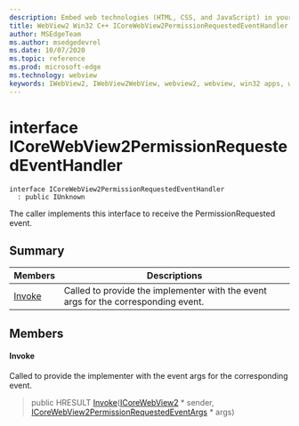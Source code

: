 ```yaml
---
description: Embed web technologies (HTML, CSS, and JavaScript) in your native applications with the Microsoft Edge WebView2 control
title: WebView2 Win32 C++ ICoreWebView2PermissionRequestedEventHandler
author: MSEdgeTeam
ms.author: msedgedevrel
ms.date: 10/07/2020
ms.topic: reference
ms.prod: microsoft-edge
ms.technology: webview
keywords: IWebView2, IWebView2WebView, webview2, webview, win32 apps, win32, edge, ICoreWebView2, ICoreWebView2Controller, browser control, edge html, ICoreWebView2PermissionRequestedEventHandler
---
```


# interface ICoreWebView2PermissionRequestedEventHandler 

```
interface ICoreWebView2PermissionRequestedEventHandler
  : public IUnknown
```

The caller implements this interface to receive the PermissionRequested event.

## Summary

 Members                        | Descriptions
--------------------------------|---------------------------------------------
[Invoke](#invoke) | Called to provide the implementer with the event args for the corresponding event.

## Members

#### Invoke 

Called to provide the implementer with the event args for the corresponding event.

> public HRESULT [Invoke](#invoke)([ICoreWebView2](icorewebview2.md) * sender, [ICoreWebView2PermissionRequestedEventArgs](icorewebview2permissionrequestedeventargs.md) * args)

